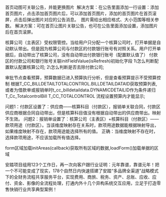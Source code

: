 首页动图可关联公告，并能更换图片   解决方案：在公告里面添加一行设置：添加首页图片，点击添加首页图片后，可以添加首页图片，添加的首页图片在首页滚屏，点击后弹出图片对应的公告消息。  图片需给出相应格式、大小范围等相关参数。 解决方案：可在首页让图片关联公告，也可在公告里面添加设置，添加图片后在首页滚屏。 



核算公司（主表区）受权限管控。当给用户只分配一个核算公司时，打开单据是自动默认带出。但是因为核算公司与付款区的付款银行账号有对照关系。用户打开单据后，自动带出了核算公司，没有自动带出付款银行账号（配置默认值了） 
付款区的付款公司和银行账号关联initFieldValue(isRefresh)初始化字段
1\怎么判断配置默认配置核算公司;
2\怎么判断是否去除付款公司;

审批节点查看预算，预算数据已进入预算执行分析，但是查看预算提示不受预算控制 
根据T_CC_BILLDETAILTOTALCONTROL.BILLDETAILDATAID获取预算列表,或者为借款单或报销单时t_cc_billdetaildata.DYNAMICDETAILID作为条件递归
T_Cc_TotalcontrolBill T_CC_TOTALCONTROL
流程设置预算内才能显示;

问题1：付款区设置了：供应商——核算科目（付款区），报销单关联合同，付款区供应商根据合同自动带出，但是核算科目值没有根据自动带出的供应商带出。映射不生效。 问题2：报销单设置了：核算公司（主表区）+核算科目（付款区）——款项用途（付款区）。当该维度映射存在关系时，款项用途数据能根据映射导出，如果维度映射不存在，款项用途能选择所有的值。 正确：当维度映射不存在时，选择款项用途，不应该加载所有值选择。 

form区域加载initAreas(callback)获取所有区域的数据,loadForm()加载单据的区域

安踏项目组用123个工作日，再一次向客户跟行业证明：元年靠谱，靠谱元年！把一个不可能变成了现实，178个自然日内快速搭建了安踏“多品牌全渠道”战略模式下的全财务流程共享服务平台，实现费用、商旅、税务、资产、总账、应收、应付、资金、影像的全流程处理，打通内外十几个异构系统交互应用，立足于打造零售快销行业共享典型案例！ 